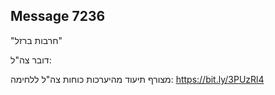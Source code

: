 ## Message 7236

"חרבות ברזל"

דובר צה"ל:

מצורף תיעוד מהיערכות כוחות צה"ל ללחימה: https://bit.ly/3PUzRl4

